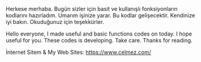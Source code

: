 Herkese merhaba. Bugün sizler için basit ve kullanışlı fonksiyonların kodlarını hazırladım. Umarım işinize yarar. Bu kodlar gelişecektir. Kendinize iyi bakın.
Okuduğunuz için teşekkürler.

Hello everyone, I made useful and basic functions codes on today. I hope useful for you. These codes is developing. Take care. Thanks for reading.

İnternet Sitem & My Web Sites:
https://www.celmez.com/
